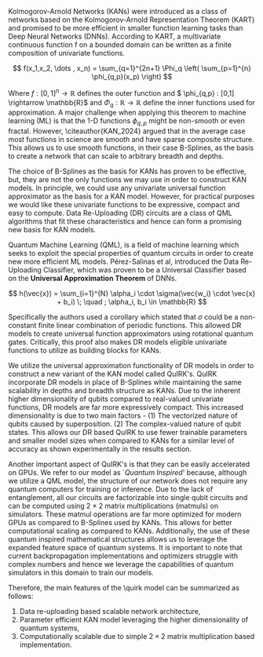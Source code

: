 Kolmogorov-Arnold Networks (KANs) were introduced as a class of networks based on the Kolmogorov-Arnold Representation Theorem (KART) and promised to be more efficient in smaller function learning tasks than Deep Neural Networks (DNNs). According to KART, a multivariate continuous function f on a bounded domain can be written as a finite composition of univariate functions.

$$
    f(x_1,x_2, \dots , x_n) = \sum_{q=1}^{2n+1} \Phi_q \left( \sum_{p=1}^{n} \phi_{q,p}(x_p) \right)
$$

Where $f: [0,1]^n \rightarrow \mathbb{R}$ defines the outer function and $ \phi_{q,p} : [0,1] \rightarrow \mathbb{R}$ and $\Phi_q : \mathbb{R} \rightarrow \mathbb{R}$ define the inner functions used for approximation. A major challenge when applying this theorem to machine learning (ML) is that the 1-D functions $\phi_{q,p}$ might be non-smooth or even fractal. However, \citeauthor{KAN_2024} argued that in the average case most functions in science are smooth and have sparse composite structure. This allows us to use smooth functions, in their case B-Splines, as the basis to create a network that can scale to arbitrary breadth and depths.

The choice of B-Splines as the basis for KANs has proven to be effective, but, they are not the only functions we may use in order to construct KAN models. In principle, we could use any univariate universal function approximator as the basis for a KAN model. However, for practical purposes we would like these univariate functions to be expressive, compact and easy to compute. Data Re-Uploading (DR) circuits are a class of QML algorithms that fit these characteristics and hence can form a promising new basis for KAN models.

Quantum Machine Learning (QML), is a field of machine learning which seeks to exploit the special properties of quantum circuits in order to create new more efficient ML models. Pérez-Salinas et al, introduced the Data Re-Uploading Classifier, which was proven to be a Universal Classifier based on the **Universal Approximation Theorem** of DNNs.

$$
    h(\vec{x}) = \sum_{i=1}^{N} \alpha_i \cdot \sigma(\vec{w_i} \cdot \vec{x} + b_i) \; \quad ; \alpha_i, b_i \in \mathbb{R}
$$

Specifically the authors used a corollary which stated that $\sigma$ could be a non-constant finite linear combination of periodic functions. This allowed DR models to create universal function approximators using rotational quantum gates. Critically, this proof also makes DR models eligible univariate functions to utilize as building blocks for KANs.

We utilize the universal approximation functionality of DR models in order to construct a new variant of the KAN model called QuIRK's. QuIRK incorporate DR models in place of B-Splines while maintaining the same scalability in depths and breadth structure as KANs. Due to the inherent higher dimensionality of qubits  compared to real-valued univariate functions, DR models are far more expressively compact. This increased dimensionality is due to two main factors - (1) The vectorized nature of qubits caused by superposition. (2) The complex-valued nature of qubit states. This allows our DR based QuIRK to use fewer trainable parameters and smaller model sizes when compared to KANs for a similar level of accuracy as shown experimentally in the results section.

Another important aspect of QuIRK's is that they can be easily accelerated on GPUs. We refer to our model as `*Quantum Inspired*' because, although we utilize a QML model, the structure of our network does not require any quantum computers for training or inference. Due to the lack of entanglement, all our circuits are factorizable into single qubit circuits and can be computed using $2\times 2$ matrix multiplications (matmuls) on simulators. These matmul operations are far more optimized for modern GPUs as compared to B-Splines used by KANs. This allows for better computational scaling as compared to KANs. Additionally, the use of these quantum inspired mathematical structures allows us to leverage the expanded feature space of  quantum systems. It is important to note that current backpropagation implementations and optimizers struggle with complex numbers and hence we leverage the capabilities of quantum simulators in this domain to train our models.

Therefore, the main features of the \quirk model can be summarized as follows:
1. Data re-uploading based scalable network architecture,
2. Parameter efficient KAN model leveraging the higher dimensionality of quantum systems,
3. Computationally scalable due to simple $2 \times 2$ matrix multiplication based implementation.
